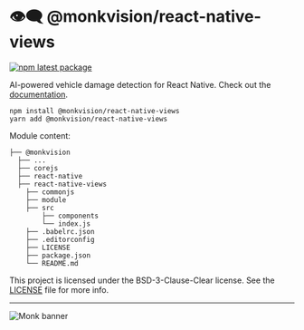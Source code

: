 # 👁️‍🗨️ @monkvision/react-native-views
[![npm latest package](https://img.shields.io/npm/v/@monkvision/react-native-views/latest.svg)](https://www.npmjs.com/package/@monkvision/react-native-views)

AI-powered vehicle damage detection for React Native.
Check out the [documentation](https://monkvision.github.io/monk/docs).

``` yarn
npm install @monkvision/react-native-views
yarn add @monkvision/react-native-views
```

Module content:
``` xpath2
├── @monkvision
  ├── ...
  ├── corejs
  ├── react-native
  ├── react-native-views
    ├── commonjs
    ├── module
    ├── src
        ├── components
        └── index.js
    ├── .babelrc.json
    ├── .editorconfig
    ├── LICENSE
    ├── package.json
    └── README.md
```

This project is licensed under the BSD-3-Clause-Clear license. See the [LICENSE](LICENSE) file for more info.

----
![Monk banner](https://raw.githubusercontent.com/monkvision/monkjs/master/assets/banner.webp)

